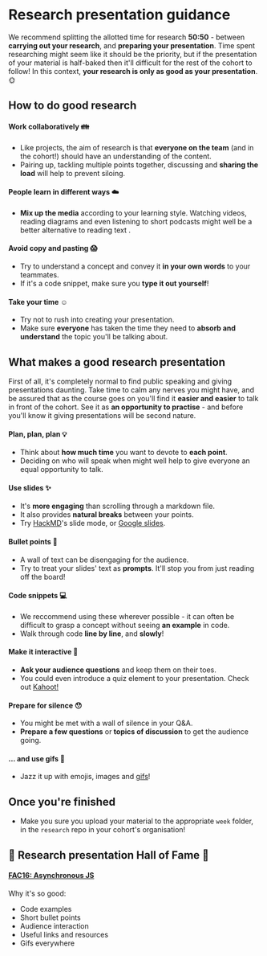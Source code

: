 # Research presentation guidance

We recommend splitting the allotted time for research **50:50** - between **carrying out your research**, and **preparing your presentation**. Time spent researching might seem like it should be the priority, but if the presentation of your material is half-baked then it'll difficult for the rest of the cohort to follow! In this context, **your research is only as good as your presentation**. :sun_with_face:

## How to do good research

#### Work collaboratively :family: 
- Like projects, the aim of research is that **everyone on the team** (and in the cohort!) should have an understanding of the content.
- Pairing up, tackling multiple points together, discussing and **sharing the load** will help to prevent siloing.

#### People learn in different ways :cloud: 
- **Mix up the media** according to your learning style. Watching videos, reading diagrams and even listening to short podcasts might well be a better alternative to reading text  .

#### Avoid copy and pasting :scream: 
- Try to understand a concept and convey it **in your own words** to your teammates.
- If it's a code snippet, make sure you **type it out yourself**!

#### Take your time :relaxed: 
- Try not to rush into creating your presentation. 
- Make sure **everyone** has taken the time they need to **absorb and understand** the topic you'll be talking about.

## What makes a good research presentation

First of all, it's completely normal to find public speaking and giving presentations daunting. Take time to calm any nerves you might have, and be assured that as the course goes on you'll find it **easier and easier** to talk in front of the cohort. See it as **an opportunity to practise** - and before you'll know it giving presentations will be second nature.

#### Plan, plan, plan :bulb: 
- Think about **how much time** you want to devote to **each point**.
- Deciding on who will speak when might well help to give everyone an equal opportunity to talk. 

#### Use slides :sparkles:
- It's **more engaging** than scrolling through a markdown file.
- It also provides **natural breaks** between your points.
- Try [HackMD](https://hackmd.io)'s slide mode, or [Google slides](https://www.google.co.uk/slides/about/).

#### Bullet points :bullettrain_side: 
- A wall of text can be disengaging for the audience.
- Try to treat your slides' text as **prompts**. It'll stop you from just reading off the board!

#### Code snippets :computer: 
- We reccommend using these wherever possible - it can often be difficult to grasp a concept without seeing **an example** in code.
- Walk through code **line by line**, and **slowly**!

#### Make it interactive :dizzy: 
- **Ask your audience questions** and keep them on their toes.
- You could even introduce a quiz element to your presentation. Check out [Kahoot!](https://kahoot.com)

#### Prepare for silence :hushed: 
- You might be met with a wall of silence in your Q&A.
- **Prepare a few questions** or **topics of discussion** to get the audience going.

#### ... and use gifs :tada: 
- Jazz it up with emojis, images and [gifs](https://giphy.com)!

## Once you're finished 
- Make you sure you upload your material to the appropriate `week` folder, in the `research` repo in your cohort's organisation!

## :crown: Research presentation Hall of Fame :crown: 

#### [FAC16: Asynchronous JS](https://github.com/FAC-Sixteen/research/blob/master/week2/Asynchronous%20JS.md)
Why it's so good:
- Code examples
- Short bullet points 
- Audience interaction
- Useful links and resources 
- Gifs everywhere
